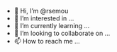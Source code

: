 - 👋 Hi, I’m @rsemou
- 👀 I’m interested in ...
- 🌱 I’m currently learning ...
- 💞️ I’m looking to collaborate on ...
- 📫 How to reach me ...

<!---
rsemou/rsemou is a ✨ special ✨ repository because its `README.md` (this file) appears on your GitHub profile.
You can click the Preview link to take a look at your changes.
--->

